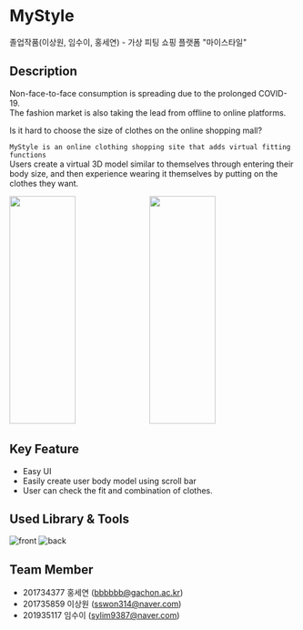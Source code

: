 # MyStyle
졸업작품(이상원, 임수이, 홍세연) - 가상 피팅 쇼핑 플랫폼 "마이스타일"

## Description

Non-face-to-face consumption is spreading due to the prolonged COVID-19. <br>
The fashion market is also taking the lead from offline to online platforms.

Is it hard to choose the size of clothes on the online shopping mall? 

`MyStyle is an online clothing shopping site that adds virtual fitting functions`<br>
Users create a virtual 3D model similar to themselves through entering their body size, and then experience wearing it themselves by putting on the clothes they want.

<div style="float-left">
  <img src="https://user-images.githubusercontent.com/76082792/166139682-c44c4154-de93-4fec-a8a6-d6fbd4ac59d3.gif" width="48%" height="400"/>
  <img src="https://user-images.githubusercontent.com/76082792/166139696-07b26aba-4acc-443a-b955-ca70e5b01b13.gif" width="48%" height="400"/>
</div>


## Key Feature
* Easy UI
* Easily create user body model using scroll bar
* User can check the fit and combination of clothes.


## Used Library & Tools
![front](https://user-images.githubusercontent.com/78682585/145704111-1d440b95-41ec-4d4c-b617-a9001cc78e94.PNG)
![back](https://user-images.githubusercontent.com/78682585/145704115-e8a33fbf-dd5a-4c79-ac2b-5b2014be9f38.PNG)


## Team Member
* 201734377 홍세연 (bbbbbb@gachon.ac.kr)
* 201735859 이상원 (sswon314@naver.com)
* 201935117 임수이 (sylim9387@naver.com)
